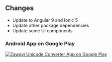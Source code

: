 ## Changes

* Update to Angular 9 and Ionic 5
* Update other package dependencies
* Update some UI components

### Android App on Google Play

[![Zawgyi Unicode Converter App on Google Play](https://zawgyi-unicode-converter.myanmartools.org/assets/images/uploads/google-play-badge-140w.png)](https://play.google.com/store/apps/details?id=com.dagonmetric.zawgyiunicodeconverter&pcampaignid=MKT-Other-global-all-co-prtnr-py-PartBadge-Mar2515-1)
